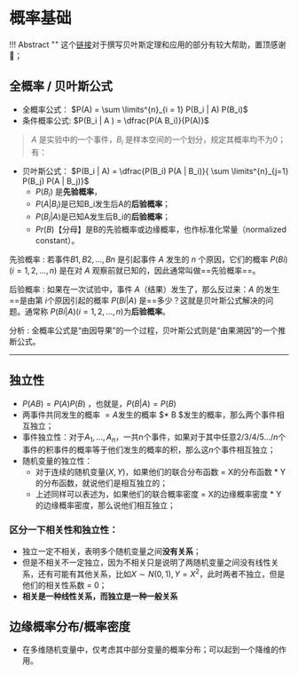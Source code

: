 # 概率基础

!!! Abstract ""
    这个[链接](https://blog.csdn.net/Stray_Lambs/article/details/109203919)对于撰写贝叶斯定理和应用的部分有较大帮助，置顶感谢🙏；


## 全概率 / 贝叶斯公式 

- 全概率公式： $P(A) = \sum \limits^{n}_{i = 1} P(B_i | A) P(B_i)$
- 条件概率公式: $P(B_i | A ) = \dfrac{P(A B_i)}{P(A)}$

> $A$ 是实验中的一个事件，$B_i$ 是样本空间的一个划分，规定其概率均不为0；有：

- 贝叶斯公式： $P(B_i | A) = \dfrac{P(B_i) P(A | B_i)}{ \sum \limits^{n}_{j=1} P(B_j) P(A | B_j)}$
    - $P(B_i)$ 是**先验概率**，
    - $P(A | B_i)$是已知B_i发生后A的**后验概率**；
    - $P(B_i | A)$是已知A发生后B_i的**后验概率**；
    - $Pr(B)$【分母】是B的先验概率或边缘概率，也作标准化常量（normalized constant）。

先验概率
:   若事件$B1, B2, …, Bn$ 是引起事件 $A$ 发生的 $n$ 个原因，它们的概率 $P(Bi) (i=1, 2, …, n)$ 是在对 $A$ 观察前就已知的，因此通常叫做==先验概率==。

后验概率
:   如果在一次试验中，事件 $A$（结果）发生了，那么反过来：$A$ 的发生==是由第 $i$个原因引起的概率 $P(Bi|A)$ 是==多少？这就是贝叶斯公式解决的问题。通常称 $P(Bi|A) (i=1, 2, …, n)$为**后验概率**。

分析
:   全概率公式是“由因导果”的一个过程，贝叶斯公式则是“由果溯因”的一个推断公式。

---

## 独立性

- $P(AB) = P(A) P(B)$ ，也就是，$P(B | A) = P(B)$
- 两事件共同发生的概率 $= A$发生的概率 $* B $发生的概率，那么两个事件相互独立；
- 事件独立性：对于$A_1, ... ,A_n$，一共n个事件，如果对于其中任意$2/3/4/5.../n$个事件的积事件的概率等于他们发生的概率的积，那么这$n$个事件相互独立；
- 随机变量的独立性：
    - 对于连续的随机变量$(X,Y)$，如果他们的联合分布函数 = X的分布函数 * Y的分布函数，就说他们是相互独立的；
    - 上述同样可以表述为，如果他们的联合概率密度 = X的边缘概率密度 * Y的边缘概率密度，那么说他们相互独立；

### 区分一下相关性和独立性：
- 独立一定不相关，表明多个随机变量之间**没有关系**；
- 但是不相关不一定独立，因为不相关只是说明了两随机变量之间没有线性关系，还有可能有其他关系，比如$X \sim N(0,1), Y = X^2$，此时两者不独立，但是他们的相关性系数 = 0；
- **相关是一种线性关系，而独立是一种一般关系**

## 边缘概率分布/概率密度
- 在多维随机变量中，仅考虑其中部分变量的概率分布；可以起到一个降维的作用。

